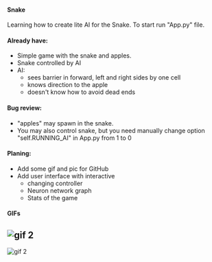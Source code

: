 #### Snake
Learning how to create lite AI for the Snake.
To start run "App.py" file.

#### Already have:
* Simple game with the snake and apples.
* Snake controlled by AI
* AI:
    * sees barrier in forward, left and right sides by one cell
    * knows direction to the apple
    * doesn't know how to avoid dead ends

#### Bug review:
* "apples" may spawn in the snake.
* You may also control snake,
but you need manually change option "self.RUNNING_AI" in App.py from 1 to 0

#### Planing:
* Add some gif and pic for GitHub
* Add user interface with interactive
  * changing controller
  * Neuron network graph
  * Stats of the game

#### GIFs

![gif 2](./For_Github/Snake_1.gif)
------------
![gif 2](./For_Github/Snake_2.gif)
